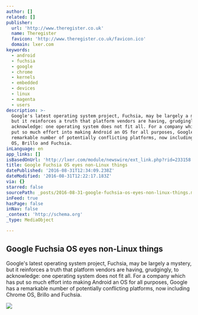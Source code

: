 ```yaml
---
author: []
related: []
publisher:
  url: 'http://www.theregister.co.uk'
  name: Theregister
  favicon: 'http://www.theregister.co.uk/favicon.ico'
  domain: lxer.com
keywords:
  - android
  - fuchsia
  - google
  - chrome
  - kernels
  - embedded
  - devices
  - linux
  - magenta
  - users
description: >-
  Google's latest operating system project, Fuchsia, may be largely a mystery,
  but it reinforces a truth that platform vendors are having, grudgingly, to
  acknowledge: one operating system does not fit all. For a company which has
  put so much effort into making Android an OS for all purposes, Google has a
  remarkable number of potentially conflicting platforms, now including Chrome
  OS, Brillo and Fuchsia.
inLanguage: en
app_links: []
isBasedOnUrl: 'http://lxer.com/module/newswire/ext_link.php?rid=233158'
title: Google Fuchsia OS eyes non-Linux things
datePublished: '2016-08-31T12:34:09.238Z'
dateModified: '2016-08-31T12:22:17.183Z'
via: {}
starred: false
sourcePath: _posts/2016-08-31-google-fuchsia-os-eyes-non-linux-things.md
inFeed: true
hasPage: false
inNav: false
_context: 'http://schema.org'
_type: MediaObject

---
```

<article style=""><h1>Google Fuchsia OS eyes non-Linux things</h1><p>Google's latest operating system project, Fuchsia, may be largely a mystery, but it reinforces a truth that platform vendors are having, grudgingly, to acknowledge: one operating system does not fit all. For a company which has put so much effort into making Android an OS for all purposes, Google has a remarkable number of potentially conflicting platforms, now including Chrome OS, Brillo and Fuchsia.</p><img src="https://regmedia.co.uk/2016/08/23/fuchsia.jpg?x=1200&amp;y=794" /></article>